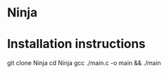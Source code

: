 # Ninja

<h1>Installation instructions</h1>

git clone Ninja
cd Ninja
gcc ./main.c -o main && ./main

